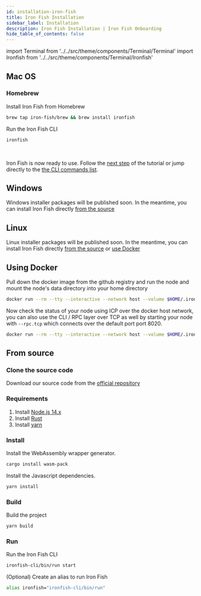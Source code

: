 ```yaml
---
id: installation-iron-fish
title: Iron Fish Installation
sidebar_label: Installation
description: Iron Fish Installation | Iron Fish Onboarding
hide_table_of_contents: false
---
```


import Terminal from '../../src/theme/components/Terminal/Terminal'
import Ironfish from '../../src/theme/components/Terminal/Ironfish'

## Mac OS
### Homebrew
Install Iron Fish from Homebrew
```sh
brew tap iron-fish/brew && brew install ironfish
```

Run the Iron Fish CLI
```sh
ironfish
```

<Terminal command={Ironfish} />

<br />

Iron Fish is now ready to use. Follow the [next step](new_node.md) of the tutorial or jump directly to the [the CLI commands list](cli.md).

## Windows
Windows installer packages will be published soon. In the meantime, you can install Iron Fish directly [from the source](#from-source)

## Linux
Linux installer packages will be published soon. In the meantime, you can install Iron Fish directly [from the source](#from-source) or [use Docker](#using-docker)

## Using Docker

Pull down the docker image from the github registry and run the node and mount the node's data directory into your home directory
```sh
docker run --rm --tty --interactive --network host --volume $HOME/.ironfish:/root/.ironfish ghcr.io/iron-fish/ironfish:latest
```

Now check the status of your node using ICP over the docker host network, you can also use the CLI / RPC layer over TCP as well by starting your node with `--rpc.tcp` which connects over the default port port 8020.
```sh
docker run --rm --tty --interactive --network host --volume $HOME/.ironfish:/root/.ironfish ghcr.io/iron-fish/ironfish:latest status -f
```

## From source

### Clone the source code
Download our source code from the [official repository](https://github.com/iron-fish/ironfish)

### Requirements
1. Install [Node.js 14.x](https://nodejs.org/en/download/)
1. Install [Rust](https://www.rust-lang.org/learn/get-started)
1. Install [yarn](https://classic.yarnpkg.com/en/docs/install)

### Install
Install the WebAssembly wrapper generator.
```sh
cargo install wasm-pack
```
Install the Javascript dependencies.
```sh
yarn install
```

### Build
Build the project
```sh
yarn build
```

### Run
Run the Iron Fish CLI
```sh
ironfish-cli/bin/run start
```

(Optional) Create an alias to run Iron Fish
```sh
alias ironfish="ironfish-cli/bin/run"
```
